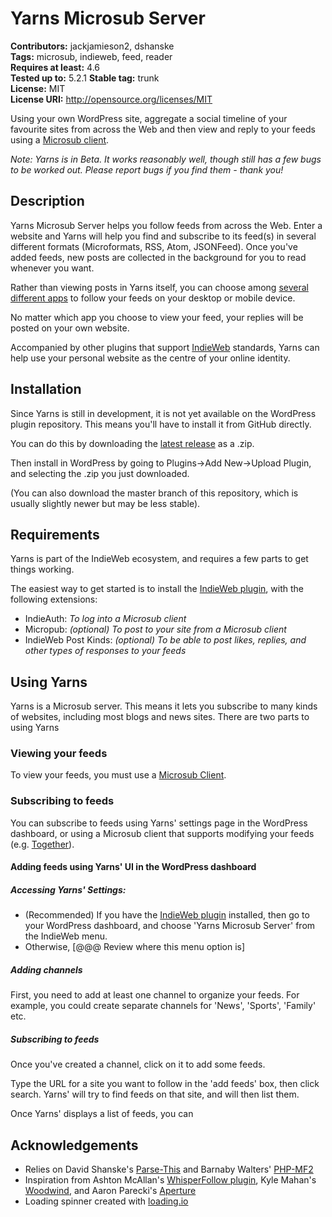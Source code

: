 # Yarns Microsub Server #
**Contributors:** jackjamieson2, dshanske  
**Tags:** microsub, indieweb, feed, reader  
**Requires at least:** 4.6  
**Tested up to:** 5.2.1
**Stable tag:** trunk  
**License:** MIT  
**License URI:** http://opensource.org/licenses/MIT

Using your own WordPress site, aggregate a social timeline of your favourite sites from across the Web and then view and reply to your feeds using a [Microsub client](https://indieweb.org/Microsub#Clients).


*Note: Yarns is in Beta. It works reasonably well, though still has a few bugs to be worked out. Please report bugs if you find them - thank you!*

## Description

Yarns Microsub Server helps you follow feeds from across the Web. Enter a website and Yarns will help you find and subscribe to its feed(s) in several different formats (Microformats, RSS, Atom, JSONFeed). Once you've added feeds, new posts are collected in the background for you to read whenever you want.

Rather than viewing posts in Yarns itself, you can choose among [several different apps](https://indieweb.org/Microsub#Clients) to follow your feeds on your desktop or mobile device.

No matter which app you choose to view your feed, your replies will be posted on your own website.

Accompanied by other plugins that support [IndieWeb](https://indieweb.org) standards, Yarns can help use your personal website as the centre of your online identity.

## Installation
Since Yarns is still in development, it is not yet available on the WordPress plugin repository. This means you'll have to install it from GitHub directly.

You can do this by downloading the [latest release](https://github.com/jackjamieson2/yarns-microsub-server/releases) as a .zip.

Then install in WordPress by going to Plugins->Add New->Upload Plugin, and selecting the .zip you just downloaded.

(You can also download the master branch of this repository, which is usually slightly newer but may be less stable).

## Requirements
Yarns is part of the IndieWeb ecosystem, and requires a few parts to get things working.

The easiest way to get started is to install the [IndieWeb plugin](https://wordpress.org/plugins/indieweb/), with the following extensions:

- IndieAuth: *To log into a Microsub client*
- Micropub: *(optional) To post to your site from a Microsub client*
- IndieWeb Post Kinds: *(optional) To be able to post likes, replies, and other types of responses to your feeds*

## Using Yarns
Yarns is a Microsub server. This means it lets you subscribe to many kinds of websites, including most blogs and news sites. There are two parts to using Yarns

### Viewing your feeds
To view your feeds, you must use a [Microsub Client](https://indieweb.org/Microsub#Clients).



### Subscribing to feeds
You can subscribe to feeds using Yarns' settings page in the WordPress dashboard, or using a Microsub client that supports modifying your feeds (e.g. [Together](http://alltogethernow.io)).

#### Adding feeds using Yarns' UI in the WordPress dashboard
##### Accessing Yarns' Settings:
- (Recommended) If you have the [IndieWeb plugin](https://wordpress.org/plugins/indieweb/) installed, then go to your WordPress dashboard, and choose 'Yarns Microsub Server' from the IndieWeb menu.
- Otherwise, [@@@ Review where this menu option is]

##### Adding channels
First, you need to add at least one channel to organize your feeds. For example, you could create separate channels for 'News', 'Sports', 'Family' etc.

##### Subscribing to feeds
Once you've created a channel, click on it to add some feeds.

Type the URL for a site you want to follow in the 'add feeds' box, then click search. Yarns' will try to find feeds on that site, and will then list them.

Once Yarns' displays a list of feeds, you can 




## Acknowledgements
- Relies on David Shanske's [Parse-This](https://github.com/dshanske/parse-this) and Barnaby Walters' [PHP-MF2](https://github.com/microformats/php-mf2)
- Inspiration from Ashton McAllan's [WhisperFollow plugin](https://github.com/acegiak/WhisperFollow), Kyle Mahan's [Woodwind](https://github.com/kylewm/woodwind), and Aaron Parecki's [Aperture](https://aperture.p3k.io)
- Loading spinner created with [loading.io](https://loading.io/spinner/wedges/-rotate-pie-preloader-gif)
